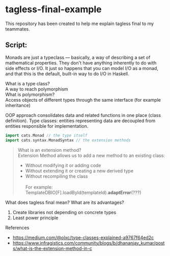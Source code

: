 # tagless-final-example

This repository has been created to help me explain tagless final to my teammates.

## Script:

Monads are just a typeclass — basically, a way of describing a set of mathematical properties. They don't have anything
inherently to do with side effects or I/O. It just so happens that you can model I/O as a monad, and that this is the
default, built-in way to do I/O in Haskell.

What is a type class? <br/>
A way to reach polymorphism <br/>
What is polymorphism? <br/>
Access objects of different types through the same interface (for example inheritance)

OOP approach consolidates data and related functions in one place (class definition). Type classes: entities
representing data are decoupled from entities responsible for implementation.

```scala
import cats.Monad // the type itself
import cats.syntax.MonadSyntax // the extension methods
```

>What is an extension method? <br/>
Extension Method allows us to add a new method to an existing class:
>- Without modifying it or adding code
>- Without extending it or creating a new derived type
>- Without recompiling the class<br/><br/>
>For example: TemplateDBIO[F].loadById(templateId).**adaptError**(???)

What does tagless final mean? What are its advantages?

1. Create libraries not depending on concrete types
2. Least power principle


References
- https://medium.com/@olxc/type-classes-explained-a9767f64ed2c
- https://www.infragistics.com/community/blogs/b/dhananjay_kumar/posts/what-is-the-extension-method-in-c

